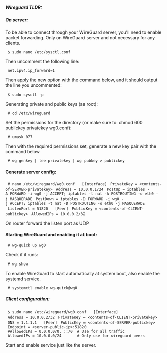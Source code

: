 ##### Wireguard TLDR:

##### On server:

To be able to connect through your WireGuard server, you\'ll need to
enable packet forwarding. Only on WireGuard server and not necessary for
any clients.

` $ sudo nano /etc/sysctl.conf`

Then uncomment the following line:

` net.ipv4.ip_forward=1`

Then apply the new option with the command below, and it should output
the line you uncommented:

` $ sudo sysctl -p`

Generating private and public keys (as root):

` # cd /etc/wireguard`

Set the permissions for the directory (or make sure to: chmod 600
publickey privatekey wg0.conf):

` # umask 077`

Then with the required permissions set, generate a new key pair with the
command below.

` # wg genkey | tee privatekey | wg pubkey > publickey`

#### Generate server config:

` # nano /etc/wireguard/wg0.conf`
` `
` [Interface]`
` PrivateKey = <contents-of-SERVER-privatekey>`
` Address = 10.0.0.1/24`
` PostUp = iptables -A FORWARD -i wg0 -j ACCEPT; iptables -t nat -A POSTROUTING -o eth0 -j MASQUERADE`
` PostDown = iptables -D FORWARD -i wg0 -j ACCEPT; iptables -t nat -D POSTROUTING -o eth0 -j MASQUERADE`
` ListenPort = 51820`
` `
` [Peer]`
` PublicKey = <contents-of-CLIENT-publickey>`
` AllowedIPs = 10.0.0.2/32`

On router forward the listen port as UDP

#### Starting WireGuard and enabling it at boot:

` # wg-quick up wg0`

Check if it runs:

` # wg show`

To enable WireGuard to start automatically at system boot, also enable
the systemd service.

` # systemctl enable wg-quick@wg0`

##### Client configuration:

` $ sudo nano /etc/wireguard/wg0.conf`
` `
` [Interface]`
` Address = 10.0.0.2/32`
` PrivateKey = <contents-of-CLIENT-privatekey>`
` DNS = 1.1.1.1`
` `
` [Peer]`
` PublicKey = <contents-of-SERVER-publickey>`
` Endpoint = <server-public-ip>:51820`
` #AllowedIPs = 0.0.0.0/0, ::/0  # Use for all traffic`
` AllowedIPs = 10.0.0.0/24       # Only use for wireguard peers`

Start and enable service just like the server.
